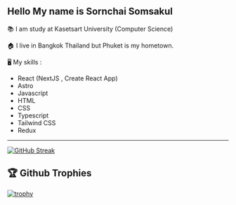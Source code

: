 ## Hello My name is Sornchai Somsakul 

📚 I am study at Kasetsart University (Computer Science)

🏠 I live in Bangkok Thailand but Phuket is my hometown.

🖥️ My skills :
- React (NextJS , Create React App)
- Astro
- Javascript
- HTML
- CSS
- Typescript
- Tailwind CSS
- Redux
---

[![GitHub Streak](https://streak-stats.demolab.com?user=SornchaiTheDev&theme=ayu-light&hide_border=true&border_radius=20)](https://git.io/streak-stats)

## 🏆 Github Trophies
[![trophy](https://github-profile-trophy.vercel.app/?username=SornchaiTheDev&theme=monokai)](https://github.com/ryo-ma/github-profile-trophy)
